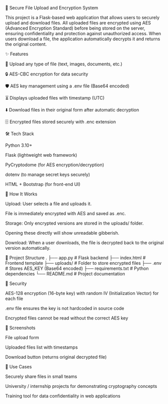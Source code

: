 🔐 Secure File Upload and Encryption System

This project is a Flask-based web application that allows users to securely upload and download files.
All uploaded files are encrypted using AES (Advanced Encryption Standard) before being stored on the server, ensuring confidentiality and protection against unauthorized access.
When users download a file, the application automatically decrypts it and returns the original content.

✨ Features

📂 Upload any type of file (text, images, documents, etc.)

🔒 AES-CBC encryption for data security

🛡️ AES key management using a .env file (Base64 encoded)

⏳ Displays uploaded files with timestamp (UTC)

⬇️ Download files in their original form after automatic decryption

🗄️ Encrypted files stored securely with .enc extension

🛠️ Tech Stack

Python 3.10+

Flask (lightweight web framework)

PyCryptodome (for AES encryption/decryption)

dotenv (to manage secret keys securely)

HTML + Bootstrap (for front-end UI)

🚀 How It Works

Upload: User selects a file and uploads it.

File is immediately encrypted with AES and saved as <filename>.enc.

Storage: Only encrypted versions are stored in the uploads/ folder.

Opening these directly will show unreadable gibberish.

Download: When a user downloads, the file is decrypted back to the original version automatically.

📂 Project Structure
.
├── app.py           # Flask backend
├── index.html       # Frontend template
├── uploads/         # Folder to store encrypted files
├── .env             # Stores AES_KEY (Base64 encoded)
├── requirements.txt # Python dependencies
└── README.md        # Project documentation

🔑 Security

AES-128 encryption (16-byte key) with random IV (Initialization Vector) for each file

.env file ensures the key is not hardcoded in source code

Encrypted files cannot be read without the correct AES key

📸 Screenshots

File upload form

Uploaded files list with timestamps

Download button (returns original decrypted file)

🎯 Use Cases

Securely share files in small teams

University / internship projects for demonstrating cryptography concepts

Training tool for data confidentiality in web applications
